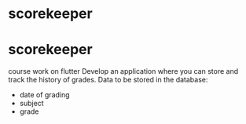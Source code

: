 # scorekeeper

# scorekeeper

course work on flutter
Develop an application where you can store and track the history of grades.
Data to be stored in the database:
- date of grading
- subject
- grade

